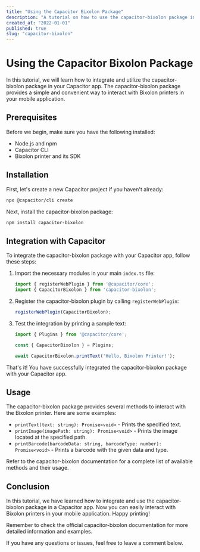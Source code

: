 ```yaml
---
title: "Using the Capacitor Bixolon Package"
description: "A tutorial on how to use the capacitor-bixolon package in your Capacitor app."
created_at: "2022-01-01"
published: true
slug: "capacitor-bixolon"
---
```


# Using the Capacitor Bixolon Package

In this tutorial, we will learn how to integrate and utilize the capacitor-bixolon package in your Capacitor app. The capacitor-bixolon package provides a simple and convenient way to interact with Bixolon printers in your mobile application.

## Prerequisites

Before we begin, make sure you have the following installed:

- Node.js and npm
- Capacitor CLI
- Bixolon printer and its SDK

## Installation

First, let's create a new Capacitor project if you haven't already:

```bash
npx @capacitor/cli create
```

Next, install the capacitor-bixolon package:

```bash
npm install capacitor-bixolon
```

## Integration with Capacitor

To integrate the capacitor-bixolon package with your Capacitor app, follow these steps:

1. Import the necessary modules in your main `index.ts` file:

   ```typescript
   import { registerWebPlugin } from '@capacitor/core';
   import { CapacitorBixolon } from 'capacitor-bixolon';
   ```

2. Register the capacitor-bixolon plugin by calling `registerWebPlugin`:

   ```typescript
   registerWebPlugin(CapacitorBixolon);
   ```

3. Test the integration by printing a sample text:

   ```typescript
   import { Plugins } from '@capacitor/core';

   const { CapacitorBixolon } = Plugins;

   await CapacitorBixolon.printText('Hello, Bixolon Printer!');
   ```

That's it! You have successfully integrated the capacitor-bixolon package with your Capacitor app.

## Usage

The capacitor-bixolon package provides several methods to interact with the Bixolon printer. Here are some examples:

- `printText(text: string): Promise<void>` - Prints the specified text.
- `printImage(imagePath: string): Promise<void>` - Prints the image located at the specified path.
- `printBarcode(barcodeData: string, barcodeType: number): Promise<void>` - Prints a barcode with the given data and type.

Refer to the capacitor-bixolon documentation for a complete list of available methods and their usage.

## Conclusion

In this tutorial, we have learned how to integrate and use the capacitor-bixolon package in a Capacitor app. Now you can easily interact with Bixolon printers in your mobile application. Happy printing!

Remember to check the official capacitor-bixolon documentation for more detailed information and examples.

If you have any questions or issues, feel free to leave a comment below.